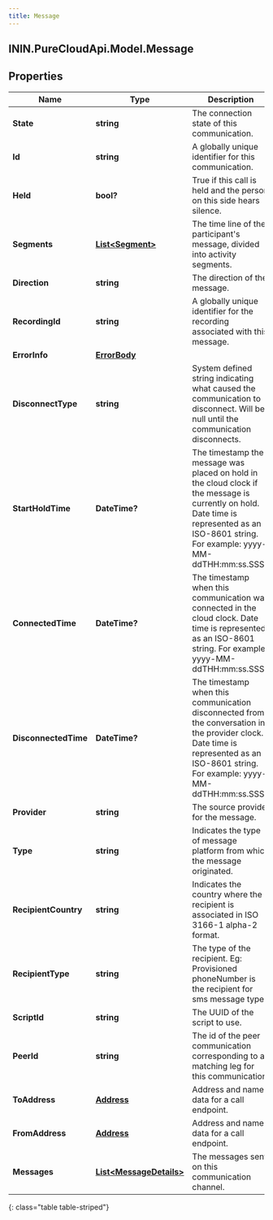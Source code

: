```yaml
---
title: Message
---
```

## ININ.PureCloudApi.Model.Message

## Properties

|Name | Type | Description | Notes|
|------------ | ------------- | ------------- | -------------|
| **State** | **string** | The connection state of this communication. | [optional] |
| **Id** | **string** | A globally unique identifier for this communication. | [optional] |
| **Held** | **bool?** | True if this call is held and the person on this side hears silence. | [optional] |
| **Segments** | [**List&lt;Segment&gt;**](Segment.html) | The time line of the participant&#39;s message, divided into activity segments. | [optional] |
| **Direction** | **string** | The direction of the message. | [optional] |
| **RecordingId** | **string** | A globally unique identifier for the recording associated with this message. | [optional] |
| **ErrorInfo** | [**ErrorBody**](ErrorBody.html) |  | [optional] |
| **DisconnectType** | **string** | System defined string indicating what caused the communication to disconnect. Will be null until the communication disconnects. | [optional] |
| **StartHoldTime** | **DateTime?** | The timestamp the message was placed on hold in the cloud clock if the message is currently on hold. Date time is represented as an ISO-8601 string. For example: yyyy-MM-ddTHH:mm:ss.SSSZ | [optional] |
| **ConnectedTime** | **DateTime?** | The timestamp when this communication was connected in the cloud clock. Date time is represented as an ISO-8601 string. For example: yyyy-MM-ddTHH:mm:ss.SSSZ | [optional] |
| **DisconnectedTime** | **DateTime?** | The timestamp when this communication disconnected from the conversation in the provider clock. Date time is represented as an ISO-8601 string. For example: yyyy-MM-ddTHH:mm:ss.SSSZ | [optional] |
| **Provider** | **string** | The source provider for the message. | [optional] |
| **Type** | **string** | Indicates the type of message platform from which the message originated. | [optional] |
| **RecipientCountry** | **string** | Indicates the country where the recipient is associated in ISO 3166-1 alpha-2 format. | [optional] |
| **RecipientType** | **string** | The type of the recipient. Eg: Provisioned phoneNumber is the recipient for sms message type. | [optional] |
| **ScriptId** | **string** | The UUID of the script to use. | [optional] |
| **PeerId** | **string** | The id of the peer communication corresponding to a matching leg for this communication. | [optional] |
| **ToAddress** | [**Address**](Address.html) | Address and name data for a call endpoint. | [optional] |
| **FromAddress** | [**Address**](Address.html) | Address and name data for a call endpoint. | [optional] |
| **Messages** | [**List&lt;MessageDetails&gt;**](MessageDetails.html) | The messages sent on this communication channel. | [optional] |
{: class="table table-striped"}


